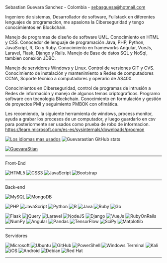 Sebastian Guevara Sanchez - Colombia - sebasguesa@hotmail.com


Ingeniero de sistemas, Desarrollador de software, Fullstack en diferentes lenguajes de programacion, me apasiona la Ciberseguridad y tengo conocimientos en Blockchain.


Manejo de programas de diseño de software UML. Conocimiento en HTML y CSS.
Conocedor de lenguaje de programación Java, PHP, Python, JavaScript, R, Go y Ruby.
Conocimiento en frameworks Angular, VueJs, Laravel, Flask, Django y Rails. 
Manejo de Base de datos SQL y NoSql, tambien conexión JDBC.


Manejo de servidores Windows y Linux. Control de versiones GIT y CVS.
Conocimiento de instalación y mantenimiento a Redes de computadores CCNA, Soporte técnico a computadores y operario de AS400.


Conocimientos en Ciberseguridad, control de programas de intrusión a Redes de información y manejo de algunos temas criptografícos.
Programo software con tecnología Blockchain. Conocimiento en formulación y gestión de proyectos PMI y seguimiento PMBOK con ofimática. 

Les recomiendo, la siguiente herramienta de windows, process monitor, ayuda a grabar los procesos de un computador, y luego guardarlo en csv para posteriormente ser usados como prueba de robo de informacion. https://learn.microsoft.com/es-es/sysinternals/downloads/procmon  



[![Los idiomas mas usados](https://github-readme-stats.vercel.app/api/top-langs/?username=guevaraStian&layout=compact&theme=dark)](https://github.com/guevaraStian)
![Guevarastian GitHub stats](https://github-readme-stats.vercel.app/api?username=guevaraStian&show_icons=true&theme=radical)

[![GuevaraStian](https://github-readme-activity-graph.vercel.app/graph?username=guevaraStian&theme=react-dark)](https://github.com/ashutosh00710/github-readme-activity-graph)

------------ 
Front-End


![HTML5](https://img.shields.io/badge/html5-%23E34F26.svg?style=for-the-badge&logo=html5&logoColor=white) ![CSS3](https://img.shields.io/badge/css3-%231572B6.svg?style=for-the-badge&logo=css3&logoColor=white) ![JavaScript](https://img.shields.io/badge/javascript-%23323330.svg?style=for-the-badge&logo=javascript&logoColor=%23F7DF1E) ![Bootstrap](https://img.shields.io/badge/bootstrap-%238511FA.svg?style=for-the-badge&logo=bootstrap&logoColor=white) 

------------ 
Back-end 


![MySQL](https://img.shields.io/badge/mysql-4479A1.svg?style=for-the-badge&logo=mysql&logoColor=white) ![MongoDB](https://img.shields.io/badge/MongoDB-%234ea94b.svg?style=for-the-badge&logo=mongodb&logoColor=white) 


![PHP](https://img.shields.io/badge/php-%23777BB4.svg?style=for-the-badge&logo=php&logoColor=white) ![JavaScript](https://img.shields.io/badge/javascript-%23323330.svg?style=for-the-badge&logo=javascript&logoColor=%23F7DF1E) ![Python](https://img.shields.io/badge/python-3670A0?style=for-the-badge&logo=python&logoColor=ffdd54) ![R](https://img.shields.io/badge/r-%23276DC3.svg?style=for-the-badge&logo=r&logoColor=white) ![Java](https://img.shields.io/badge/java-%23ED8B00.svg?style=for-the-badge&logo=openjdk&logoColor=white)
![Ruby](https://img.shields.io/badge/Ruby-CC342D?logo=Ruby&logoColor=white) ![Go](https://img.shields.io/badge/Go-00ADD8?logo=Go&logoColor=white&style=for-the-badge)

![Flask](https://img.shields.io/badge/flask-%23000.svg?style=for-the-badge&logo=flask&logoColor=white) ![jQuery](https://img.shields.io/badge/jquery-%230769AD.svg?style=for-the-badge&logo=jquery&logoColor=white) ![Laravel](https://img.shields.io/badge/laravel-%23FF2D20.svg?style=for-the-badge&logo=laravel&logoColor=white) ![NodeJS](https://img.shields.io/badge/node.js-6DA55F?style=for-the-badge&logo=node.js&logoColor=white) ![Django](https://img.shields.io/badge/django-%23092E20.svg?style=for-the-badge&logo=django&logoColor=white) ![VueJs](https://img.shields.io/badge/Vue.js-35495E?style=for-the-badge&logo=vuedotjs&logoColor=4FC08D) ![RubyOnRails](https://img.shields.io/badge/Ruby_on_Rails-CC0000?logo=ruby-on-rails&logoColor=White) ![NumPy](https://img.shields.io/badge/numpy-%23013243.svg?style=for-the-badge&logo=numpy&logoColor=white) ![Angular](https://img.shields.io/badge/angular-%23DD0031.svg?style=for-the-badge&logo=angular&logoColor=white) ![Pandas](https://img.shields.io/badge/pandas-%23150458.svg?style=for-the-badge&logo=pandas&logoColor=white) ![TensorFlow](https://img.shields.io/badge/TensorFlow-%23FF6F00.svg?style=for-the-badge&logo=TensorFlow&logoColor=white) ![SciPy](https://img.shields.io/badge/SciPy-%230C55A5.svg?style=for-the-badge&logo=scipy&logoColor=%white)  ![Matplotlib](https://img.shields.io/badge/Matplotlib-%23ffffff.svg?style=for-the-badge&logo=Matplotlib&logoColor=black) 

---------------------
 
Servidores


![Microsoft](https://img.shields.io/badge/Microsoft-0078D4?style=for-the-badge&logo=microsoft&logoColor=white) ![Ubuntu](https://img.shields.io/badge/Ubuntu-E95420?style=for-the-badge&logo=ubuntu&logoColor=white) ![GitHub](https://img.shields.io/badge/github-%23121011.svg?style=for-the-badge&logo=github&logoColor=white) ![PowerShell](https://img.shields.io/badge/PowerShell-%235391FE.svg?style=for-the-badge&logo=powershell&logoColor=white) ![Windows Terminal](https://img.shields.io/badge/Windows%20Terminal-%234D4D4D.svg?style=for-the-badge&logo=windows-terminal&logoColor=white) ![Kali](https://img.shields.io/badge/Kali-268BEE?style=for-the-badge&logo=kalilinux&logoColor=white) ![iOS](https://img.shields.io/badge/iOS-000000?style=for-the-badge&logo=ios&logoColor=white)  ![Android](https://img.shields.io/badge/Android-3DDC84?style=for-the-badge&logo=android&logoColor=white) ![Debian](https://img.shields.io/badge/Debian-D70A53?style=for-the-badge&logo=debian&logoColor=white) ![Red Hat](https://img.shields.io/badge/Red%20Hat-EE0000?style=for-the-badge&logo=redhat&logoColor=white) 

-----------------------








  

